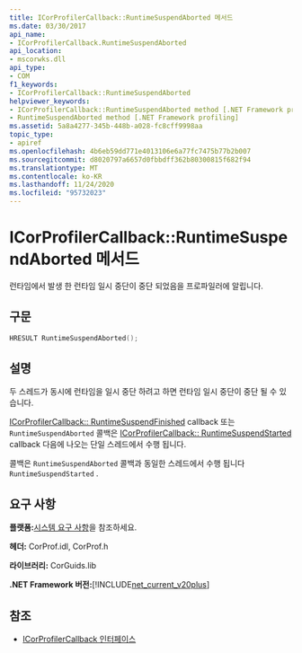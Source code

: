 ```yaml
---
title: ICorProfilerCallback::RuntimeSuspendAborted 메서드
ms.date: 03/30/2017
api_name:
- ICorProfilerCallback.RuntimeSuspendAborted
api_location:
- mscorwks.dll
api_type:
- COM
f1_keywords:
- ICorProfilerCallback::RuntimeSuspendAborted
helpviewer_keywords:
- ICorProfilerCallback::RuntimeSuspendAborted method [.NET Framework profiling]
- RuntimeSuspendAborted method [.NET Framework profiling]
ms.assetid: 5a8a4277-345b-448b-a028-fc8cff9998aa
topic_type:
- apiref
ms.openlocfilehash: 4b6eb59dd771e4013106e6a77fc7475b77b2b007
ms.sourcegitcommit: d8020797a6657d0fbbdff362b80300815f682f94
ms.translationtype: MT
ms.contentlocale: ko-KR
ms.lasthandoff: 11/24/2020
ms.locfileid: "95732023"
---
```

# <a name="icorprofilercallbackruntimesuspendaborted-method"></a>ICorProfilerCallback::RuntimeSuspendAborted 메서드

런타임에서 발생 한 런타임 일시 중단이 중단 되었음을 프로파일러에 알립니다.  
  
## <a name="syntax"></a>구문  
  
```cpp  
HRESULT RuntimeSuspendAborted();  
```  
  
## <a name="remarks"></a>설명  

 두 스레드가 동시에 런타임을 일시 중단 하려고 하면 런타임 일시 중단이 중단 될 수 있습니다.  
  
 [ICorProfilerCallback:: RuntimeSuspendFinished](icorprofilercallback-runtimesuspendfinished-method.md) callback 또는 `RuntimeSuspendAborted` 콜백은 [ICorProfilerCallback:: RuntimeSuspendStarted](icorprofilercallback-runtimesuspendstarted-method.md) callback 다음에 나오는 단일 스레드에서 수행 됩니다.  
  
 콜백은 `RuntimeSuspendAborted` 콜백과 동일한 스레드에서 수행 됩니다 `RuntimeSuspendStarted` .  
  
## <a name="requirements"></a>요구 사항  

 **플랫폼:**[시스템 요구 사항](../../get-started/system-requirements.md)을 참조하세요.  
  
 **헤더:** CorProf.idl, CorProf.h  
  
 **라이브러리:** CorGuids.lib  
  
 **.NET Framework 버전:**[!INCLUDE[net_current_v20plus](../../../../includes/net-current-v20plus-md.md)]  
  
## <a name="see-also"></a>참조

- [ICorProfilerCallback 인터페이스](icorprofilercallback-interface.md)
